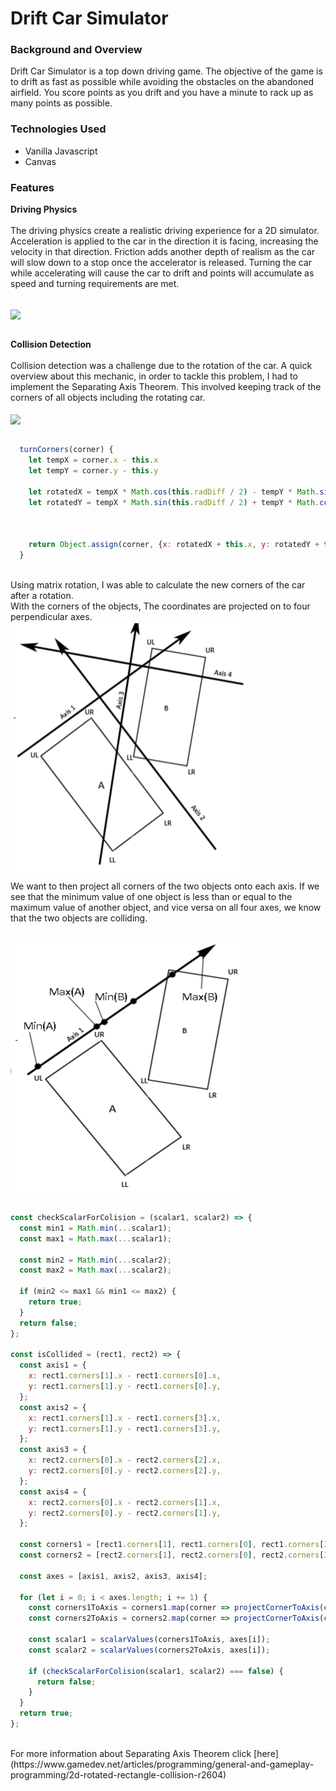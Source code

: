 # Drift Car Simulator
### Background and Overview
  Drift Car Simulator is a top down driving game. The objective of the game is to drift as fast as possible while avoiding the obstacles on the abandoned airfield. You score points as you drift and you have a minute to rack up as many points as possible.
  
### Technologies Used
- Vanilla Javascript
- Canvas

### Features
**Driving Physics** 
<br>
<br>
The driving physics create a realistic driving experience for a 2D simulator. Acceleration is applied to the car in the direction it is facing, increasing the velocity in that direction. Friction adds another depth of realism as the car will slow down to a stop once the accelerator is released. Turning the car while accelerating will cause the car to drift and points will accumulate as speed and turning requirements are met. 

<br>
<img src="./assets/readme/drifting.gif" align="center" />
<br>
<br>

**Collision Detection**
<br>
<br>
Collision detection was a challenge due to the rotation of the car. A quick overview about this mechanic, in order to tackle this problem, I had to implement the Separating Axis Theorem. This involved keeping track of the corners of all objects including the rotating car. 
<br>
<br>
<img src="./assets/readme/collision.gif" align="center" />
<br>
<br>

``` js
  turnCorners(corner) {
    let tempX = corner.x - this.x
    let tempY = corner.y - this.y

    let rotatedX = tempX * Math.cos(this.radDiff / 2) - tempY * Math.sin(this.radDiff / 2);
    let rotatedY = tempX * Math.sin(this.radDiff / 2) + tempY * Math.cos(this.radDiff / 2);


    
    return Object.assign(corner, {x: rotatedX + this.x, y: rotatedY + this.y})
  }
```
<br>
Using matrix rotation, I was able to calculate the new corners of the car after a rotation. 
<br>
With the corners of the objects, The coordinates are projected on to four perpendicular axes.
<br>
<img height="400px" width="378px" src="./assets/readme/four-axis.png" align="center" />
<br>

We want to then project all corners of the two objects onto each axis. If we see that the minimum value of one object is less than or equal to the maximum value of another object, and vice versa on all four axes, we know that the two objects are colliding.

<br>
<img height="400px" width="378px" src="./assets/readme/min-max.png" align="center" />
<br>
<br>

``` js
const checkScalarForColision = (scalar1, scalar2) => {
  const min1 = Math.min(...scalar1);
  const max1 = Math.max(...scalar1);

  const min2 = Math.min(...scalar2);
  const max2 = Math.max(...scalar2);

  if (min2 <= max1 && min1 <= max2) {
    return true;
  }
  return false;
};

const isCollided = (rect1, rect2) => {
  const axis1 = {
    x: rect1.corners[1].x - rect1.corners[0].x,
    y: rect1.corners[1].y - rect1.corners[0].y,
  };
  const axis2 = {
    x: rect1.corners[1].x - rect1.corners[3].x,
    y: rect1.corners[1].y - rect1.corners[3].y,
  };
  const axis3 = {
    x: rect2.corners[0].x - rect2.corners[2].x,
    y: rect2.corners[0].y - rect2.corners[2].y,
  };
  const axis4 = {
    x: rect2.corners[0].x - rect2.corners[1].x,
    y: rect2.corners[0].y - rect2.corners[1].y,
  };

  const corners1 = [rect1.corners[1], rect1.corners[0], rect1.corners[3], rect1.corners[2]];
  const corners2 = [rect2.corners[1], rect2.corners[0], rect2.corners[3], rect2.corners[2]];

  const axes = [axis1, axis2, axis3, axis4];

  for (let i = 0; i < axes.length; i += 1) {
    const corners1ToAxis = corners1.map(corner => projectCornerToAxis(corner, axes[i]));
    const corners2ToAxis = corners2.map(corner => projectCornerToAxis(corner, axes[i]));

    const scalar1 = scalarValues(corners1ToAxis, axes[i]);
    const scalar2 = scalarValues(corners2ToAxis, axes[i]);

    if (checkScalarForColision(scalar1, scalar2) === false) {
      return false;
    }
  }
  return true;
};
```
<br>
For more information about Separating Axis Theorem click [here](https://www.gamedev.net/articles/programming/general-and-gameplay-programming/2d-rotated-rectangle-collision-r2604)
